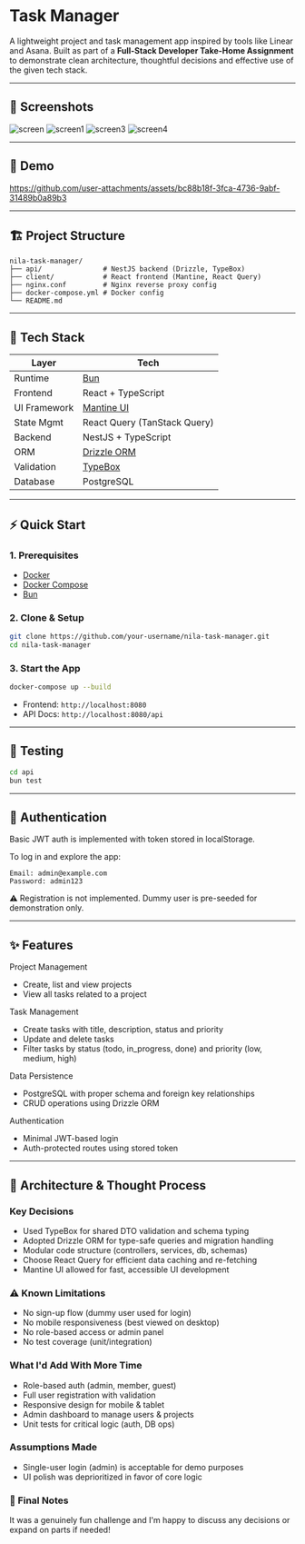 #  Task Manager

A lightweight project and task management app inspired by tools like Linear and Asana.
Built as part of a **Full-Stack Developer Take-Home Assignment** to demonstrate clean architecture, thoughtful decisions and effective use of the given tech stack.

---

## 📸 Screenshots

![screen](https://github.com/user-attachments/assets/0a07ea1b-d5cf-4a64-ad3c-7b75f4c4353a)
![screen1](https://github.com/user-attachments/assets/2e9d99fd-6f7c-4395-843e-b5bd78a0a343)
![screen3](https://github.com/user-attachments/assets/593e98d7-d041-4d0b-b68d-92a3a92dc684)
![screen4](https://github.com/user-attachments/assets/91fc732f-e93a-4c0a-9b42-89086ac9e41a)

---

## 🎥 Demo

https://github.com/user-attachments/assets/bc88b18f-3fca-4736-9abf-31489b0a89b3

---

## 🏗️ Project Structure

```
nila-task-manager/
├── api/               # NestJS backend (Drizzle, TypeBox)
├── client/            # React frontend (Mantine, React Query)
├── nginx.conf         # Nginx reverse proxy config
├── docker-compose.yml # Docker config
└── README.md
```

---

## 🚀 Tech Stack

| Layer        | Tech                                               |
| ------------ | -------------------------------------------------- |
| Runtime      | [Bun](https://bun.sh)                              |
| Frontend     | React + TypeScript                                 |
| UI Framework | [Mantine UI](https://mantine.dev)                  |
| State Mgmt   | React Query (TanStack Query)                       |
| Backend      | NestJS + TypeScript                                |
| ORM          | [Drizzle ORM](https://orm.drizzle.team)            |
| Validation   | [TypeBox](https://github.com/sinclairzx81/typebox) |
| Database     | PostgreSQL                                         |

---

## ⚡️ Quick Start

### 1. Prerequisites

- [Docker](https://docs.docker.com/get-docker/)
- [Docker Compose](https://docs.docker.com/compose/)
- [Bun](https://bun.sh/)

### 2. Clone & Setup

```bash
git clone https://github.com/your-username/nila-task-manager.git
cd nila-task-manager
```

### 3. Start the App

```bash
docker-compose up --build
```

- Frontend: `http://localhost:8080`
- API Docs: `http://localhost:8080/api`

---

## 🧪 Testing

```bash
cd api
bun test
```

---

## 🔐 Authentication
Basic JWT auth is implemented with token stored in localStorage.

To log in and explore the app:
```
Email: admin@example.com
Password: admin123
```
⚠️ Registration is not implemented. Dummy user is pre-seeded for demonstration only.

---

## ✨ Features
Project Management
- Create, list and view projects
- View all tasks related to a project

Task Management
- Create tasks with title, description, status and priority
- Update and delete tasks
- Filter tasks by status (todo, in_progress, done) and priority (low, medium, high)

Data Persistence
- PostgreSQL with proper schema and foreign key relationships
- CRUD operations using Drizzle ORM

Authentication
- Minimal JWT-based login
- Auth-protected routes using stored token

---

## 🧠 Architecture & Thought Process
### Key Decisions
- Used TypeBox for shared DTO validation and schema typing
- Adopted Drizzle ORM for type-safe queries and migration handling
- Modular code structure (controllers, services, db, schemas)
- Choose React Query for efficient data caching and re-fetching
- Mantine UI allowed for fast, accessible UI development

### ⚠️ Known Limitations
- No sign-up flow (dummy user used for login)
- No mobile responsiveness (best viewed on desktop)
- No role-based access or admin panel
- No test coverage (unit/integration)

### What I'd Add With More Time
- Role-based auth (admin, member, guest)
- Full user registration with validation 
- Responsive design for mobile & tablet
- Admin dashboard to manage users & projects
- Unit tests for critical logic (auth, DB ops)

### Assumptions Made
- Single-user login (admin) is acceptable for demo purposes
- UI polish was deprioritized in favor of core logic

### 🤝 Final Notes
It was a genuinely fun challenge and I'm happy to discuss any decisions or expand on parts if needed!
